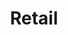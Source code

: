 ---
layout:            portfolio
title:             Retail
portfolio:         retail
cover:             /images/20210117-supermarket.jpg
comments:          false
sidebar:
  nav:             portfolio
---